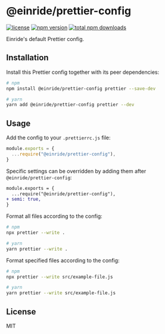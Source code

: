 # @einride/prettier-config

[![license](https://img.shields.io/npm/l/@einride/prettier-config.svg)](https://github.com/einride/prettier-config/blob/master/LICENSE) [![npm version](https://img.shields.io/npm/v/@einride/prettier-config.svg)](https://www.npmjs.com/package/@einride/prettier-config) [![total npm downloads](https://img.shields.io/npm/dt/@einride/prettier-config.svg)](https://www.npmjs.com/package/@einride/prettier-config)

Einride's default Prettier config.

## Installation

Install this Prettier config together with its peer dependencies:

```bash
# npm
npm install @einride/prettier-config prettier --save-dev

# yarn
yarn add @einride/prettier-config prettier --dev
```

## Usage

Add the config to your `.prettierrc.js` file:

```js
module.exports = {
  ...require("@einride/prettier-config"),
}
```

Specific settings can be overridden by adding them after `@einride/prettier-config`:

```diff
module.exports = {
  ...require("@einride/prettier-config"),
+ semi: true,
}
```

Format all files according to the config:

```bash
# npm
npx prettier --write .

# yarn
yarn prettier --write .
```

Format specified files according to the config:

```bash
# npm
npx prettier --write src/example-file.js

# yarn
yarn prettier --write src/example-file.js
```

## License

MIT
